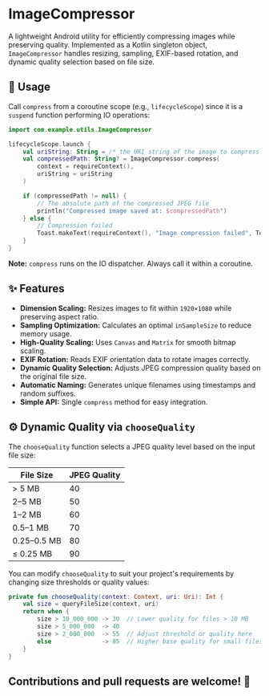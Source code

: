 # ImageCompressor

A lightweight Android utility for efficiently compressing images while preserving quality. Implemented as a Kotlin singleton object, `ImageCompressor` handles resizing, sampling, EXIF-based rotation, and dynamic quality selection based on file size.

## 🚀 Usage

Call `compress` from a coroutine scope (e.g., `lifecycleScope`) since it is a `suspend` function performing IO operations:

```kotlin
import com.example.utils.ImageCompressor

lifecycleScope.launch {
    val uriString: String = /* the URI string of the image to compress */
    val compressedPath: String? = ImageCompressor.compress(
        context = requireContext(),
        uriString = uriString
    )

    if (compressedPath != null) {
        // The absolute path of the compressed JPEG file
        println("Compressed image saved at: $compressedPath")
    } else {
        // Compression failed
        Toast.makeText(requireContext(), "Image compression failed", Toast.LENGTH_SHORT).show()
    }
}
```

**Note:** `compress` runs on the IO dispatcher. Always call it within a coroutine.

## ✨ Features

* **Dimension Scaling:** Resizes images to fit within `1920×1080` while preserving aspect ratio.
* **Sampling Optimization:** Calculates an optimal `inSampleSize` to reduce memory usage.
* **High-Quality Scaling:** Uses `Canvas` and `Matrix` for smooth bitmap scaling.
* **EXIF Rotation:** Reads EXIF orientation data to rotate images correctly.
* **Dynamic Quality Selection:** Adjusts JPEG compression quality based on the original file size.
* **Automatic Naming:** Generates unique filenames using timestamps and random suffixes.
* **Simple API:** Single `compress` method for easy integration.

## ⚙️ Dynamic Quality via `chooseQuality`

The `chooseQuality` function selects a JPEG quality level based on the input file size:

| File Size | JPEG Quality |
|-----------|-------------|
| > 5 MB | 40 |
| 2–5 MB | 50 |
| 1–2 MB | 60 |
| 0.5–1 MB | 70 |
| 0.25–0.5 MB | 80 |
| ≤ 0.25 MB | 90 |

You can modify `chooseQuality` to suit your project's requirements by changing size thresholds or quality values:

```kotlin
private fun chooseQuality(context: Context, uri: Uri): Int {
    val size = queryFileSize(context, uri)
    return when {
        size > 10_000_000 -> 30  // Lower quality for files > 10 MB
        size > 5_000_000  -> 40
        size > 2_000_000  -> 55  // Adjust threshold or quality here
        else              -> 85  // Higher base quality for small files
    }
}
```

## Contributions and pull requests are welcome! 🌟
